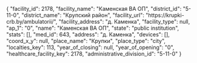 {
    "facility_id": 2178,
    "facility_name": "Каменская ВА ОП",
    "district_id": "5-11-0",
    "district_name": "Крупский район",
    "facility_url": "https:\/\/krupki-crb.by\/ambulatorii\/",
    "facility_address": "д. Каменка",
    "facility_type": null,
    "ap_1": "0",
    "name": "Каменская ВА ОП",
    "state": "public institution",
    "stats": [],
    "med_id": 643,
    "address": "д. Каменка",
    "devices": [],
    "coord_x_y": null,
    "place_name": "Крупки",
    "place_type": "city",
    "localties_key": 113,
    "year_of_closing": null,
    "year_of_opening": "0",
    "healthcare_facility_key": 2178,
    "administrative_division_id": "5-11-0"
}